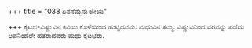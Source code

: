 +++
title = "038 ಏನನೆಮ್ಬೆನು ಜೀಯ"

+++
ಕೈಟಭ-ವಿಷ್ಣುವಿನ ಕಿವಿಯ ಕೊಳೆಯಿಂದ ಹುಟ್ಟಿದವನು. ಮಧುವಿನ ತಮ್ಮ. ವಿಷ್ಣುವಿನಿಂದ ವರವನ್ನು ಪಡೆದು ಅವನಿಂದಲೇ ಹತರಾದವರು ಮಧು ಕೈಟಭರು.